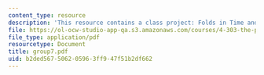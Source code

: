 ```yaml
---
content_type: resource
description: 'This resource contains a class project: Folds in Time and Space.'
file: https://ol-ocw-studio-app-qa.s3.amazonaws.com/courses/4-303-the-production-of-space-art-architecture-and-urbanism-in-dialogue-fall-2006/b2ded567506205963ff947f51b2df662_group7.pdf
file_type: application/pdf
resourcetype: Document
title: group7.pdf
uid: b2ded567-5062-0596-3ff9-47f51b2df662
---
```

